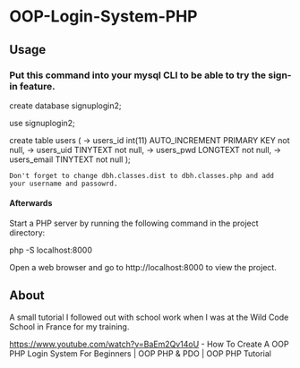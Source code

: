 # OOP-Login-System-PHP

## Usage

### Put this command into your mysql CLI to be able to try the sign-in feature.
create database signuplogin2;

use signuplogin2;

create table users (
    -> users_id int(11) AUTO_INCREMENT PRIMARY KEY not null,
    -> users_uid TINYTEXT not null,
    -> users_pwd LONGTEXT not null,
    -> users_email TINYTEXT not null );

    Don't forget to change dbh.classes.dist to dbh.classes.php and add your username and passowrd.

#### Afterwards

Start a PHP server by running the following command in the project directory:

php -S localhost:8000

Open a web browser and go to http://localhost:8000 to view the project.

## About

A small tutorial I followed out with school work when I was at the Wild Code School in France for my training.

https://www.youtube.com/watch?v=BaEm2Qv14oU - How To Create A OOP PHP Login System For Beginners | OOP PHP & PDO | OOP PHP Tutorial

